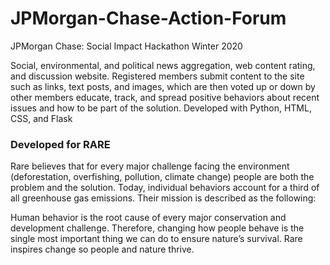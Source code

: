 # JPMorgan-Chase-Action-Forum
JPMorgan Chase: Social Impact Hackathon Winter 2020

Social, environmental, and political news aggregation, web content rating, and discussion website. Registered members submit content to the site such as links, text posts, and images, which are then voted up or down by other members educate, track, and spread positive behaviors about recent issues and how to be part of the solution. Developed with Python, HTML, CSS, and Flask


### Developed for RARE
Rare believes that for every major challenge facing the environment (deforestation, overfishing, pollution, climate change) people are both the problem and the solution. Today, individual behaviors account for a third of all greenhouse gas emissions. Their mission is described as the following: 

Human behavior is the root cause of every major conservation and development challenge. Therefore, changing how people behave is the single most important thing we can do to ensure nature’s survival. Rare inspires change so people and nature thrive. 
